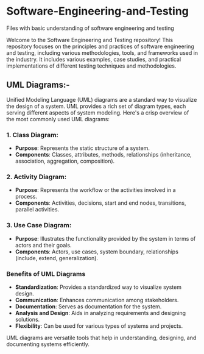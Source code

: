 # Software-Engineering-and-Testing
Files with basic understanding of software engineering and testing 

Welcome to the Software Engineering and Testing repository! This repository focuses on the principles and practices of software engineering and testing, including various methodologies, tools, and frameworks used in the industry. It includes various examples, case studies, and practical implementations of different testing techniques and methodologies.

## UML Diagrams:-
Unified Modeling Language (UML) diagrams are a standard way to visualize the design of a system. UML provides a rich set of diagram types, each serving different aspects of system modeling. Here's a crisp overview of the most commonly used UML diagrams:

### 1. Class Diagram:
- **Purpose**: Represents the static structure of a system.
- **Components**: Classes, attributes, methods, relationships (inheritance, association, aggregation, composition).

### 2. Activity Diagram:
- **Purpose**: Represents the workflow or the activities involved in a process.
- **Components**: Activities, decisions, start and end nodes, transitions, parallel activities.

### 3. Use Case Diagram:
- **Purpose**: Illustrates the functionality provided by the system in terms of actors and their goals.
- **Components**: Actors, use cases, system boundary, relationships (include, extend, generalization).

### Benefits of UML Diagrams
- **Standardization**: Provides a standardized way to visualize system design.
- **Communication**: Enhances communication among stakeholders.
- **Documentation**: Serves as documentation for the system.
- **Analysis and Design**: Aids in analyzing requirements and designing solutions.
- **Flexibility**: Can be used for various types of systems and projects.
  
UML diagrams are versatile tools that help in understanding, designing, and documenting systems efficiently.

